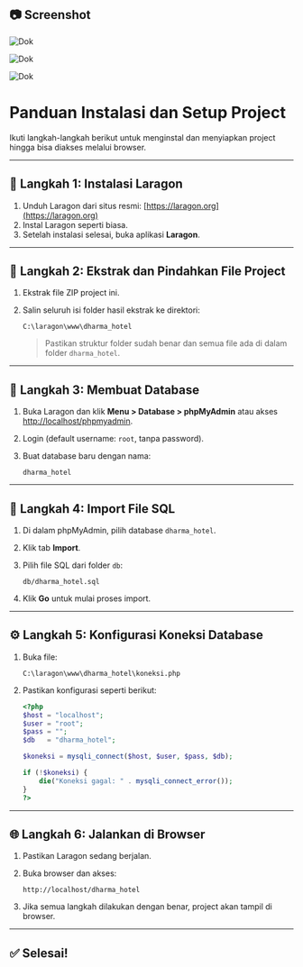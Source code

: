 
## 📷 Screenshot

![Dok](https://github.com/user-attachments/assets/02312be8-30d6-4d5a-ba0f-511c0e6e9003)

![Dok](https://github.com/user-attachments/assets/ecb98749-c538-4239-a9e0-82a35176381b)

![Dok](https://github.com/user-attachments/assets/26cc49e8-b777-4f35-8132-d47a48d0f551)

# Panduan Instalasi dan Setup Project

Ikuti langkah-langkah berikut untuk menginstal dan menyiapkan project hingga bisa diakses melalui browser.

---

## 📌 Langkah 1: Instalasi Laragon

1. Unduh Laragon dari situs resmi: [https://laragon.org](https://laragon.org)
2. Instal Laragon seperti biasa.
3. Setelah instalasi selesai, buka aplikasi **Laragon**.

---

## 📌 Langkah 2: Ekstrak dan Pindahkan File Project

1. Ekstrak file ZIP project ini.
2. Salin seluruh isi folder hasil ekstrak ke direktori:

   ```
   C:\laragon\www\dharma_hotel
   ```

   > Pastikan struktur folder sudah benar dan semua file ada di dalam folder `dharma_hotel`.

---

## 📌 Langkah 3: Membuat Database

1. Buka Laragon dan klik **Menu > Database > phpMyAdmin** atau akses [http://localhost/phpmyadmin](http://localhost/phpmyadmin).
2. Login (default username: `root`, tanpa password).
3. Buat database baru dengan nama:

   ```
   dharma_hotel
   ```

---

## 📌 Langkah 4: Import File SQL

1. Di dalam phpMyAdmin, pilih database `dharma_hotel`.

2. Klik tab **Import**.

3. Pilih file SQL dari folder `db`:

   ```
   db/dharma_hotel.sql
   ```

4. Klik **Go** untuk mulai proses import.

---

## ⚙️ Langkah 5: Konfigurasi Koneksi Database

1. Buka file:

   ```
   C:\laragon\www\dharma_hotel\koneksi.php
   ```

2. Pastikan konfigurasi seperti berikut:

   ```php
   <?php
   $host = "localhost";
   $user = "root";
   $pass = "";
   $db   = "dharma_hotel";

   $koneksi = mysqli_connect($host, $user, $pass, $db);

   if (!$koneksi) {
       die("Koneksi gagal: " . mysqli_connect_error());
   }
   ?>
   ```

---

## 🌐 Langkah 6: Jalankan di Browser

1. Pastikan Laragon sedang berjalan.

2. Buka browser dan akses:

   ```
   http://localhost/dharma_hotel
   ```

3. Jika semua langkah dilakukan dengan benar, project akan tampil di browser.

---


## ✅ Selesai!
